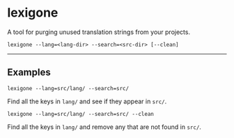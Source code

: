# lexigone

A tool for purging unused translation strings from your projects.

`lexigone --lang=<lang-dir> --search=<src-dir> [--clean]`

---

## Examples

`lexigone --lang=src/lang/ --search=src/`

Find all the keys in `lang/` and see if they appear in `src/`.

`lexigone --lang=src/lang/ --search=src/ --clean`

Find all the keys in `lang/` and remove any that are not found in `src/`.
